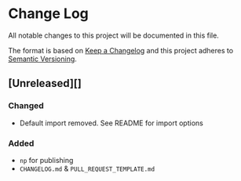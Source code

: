 # Change Log
All notable changes to this project will be documented in this file.

The format is based on [Keep a Changelog](http://keepachangelog.com/)
and this project adheres to [Semantic Versioning](http://semver.org/).

## [Unreleased][]
### Changed
- Default import removed. See README for import options

### Added
- `np` for publishing
- `CHANGELOG.md` & `PULL_REQUEST_TEMPLATE.md`